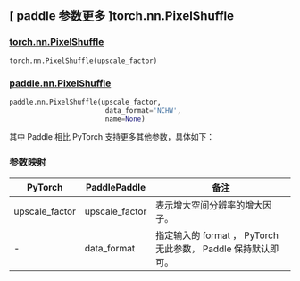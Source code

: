 ## [ paddle 参数更多 ]torch.nn.PixelShuffle
### [torch.nn.PixelShuffle](https://pytorch.org/docs/stable/generated/torch.nn.PixelShuffle.html?highlight=pixel#torch.nn.PixelShuffle)

```python
torch.nn.PixelShuffle(upscale_factor)
```

### [paddle.nn.PixelShuffle](https://www.paddlepaddle.org.cn/documentation/docs/zh/develop/api/paddle/nn/PixelShuffle_cn.html)

```python
paddle.nn.PixelShuffle(upscale_factor,
                        data_format='NCHW',
                        name=None)
```

其中 Paddle 相比 PyTorch 支持更多其他参数，具体如下：
### 参数映射

| PyTorch       | PaddlePaddle | 备注                                                   |
| ------------- | ------------ | ------------------------------------------------------ |
| upscale_factor   | upscale_factor | 表示增大空间分辨率的增大因子。                   |
| -   | data_format | 指定输入的 format ， PyTorch 无此参数， Paddle 保持默认即可。                  |
